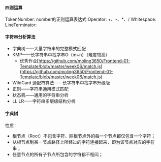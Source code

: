 #### 四则运算
TokenNumber: number的正则运算表达式
Operator: +、-、*、/
Whitespace: <SP>
LineTerminator: <LF>

#### 字符串分析算法

- 字典树——大量字符串的完整模式匹配
- KMP——长字符串中找字串O（m+n）（难度较高）
	- 优秀作业[https://github.com/moling3650/Frontend-01-Template/blob/master/week06/match.js](https://github.com/moling3650/Frontend-01-Template/blob/master/week06/match.js) 
- WildCard 通配符算法——长字符串中找字串升级版
- 正则——字符串通用模式匹配
- 状态机——通用的字符串分析
- LL LR——字符串多层级结构分析

#### 字典树
性质：

- 根节点（Root）不包含字符，除根节点外的每一个节点都仅包含一个字符；
- 从根节点到某一节点路径上所经过的字符连接起来，即为该节点对应的字符串；
- 任意节点的所有子节点所包含的字符都不相同；